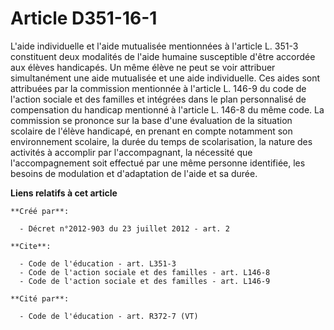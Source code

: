 # Article D351-16-1

L'aide individuelle et l'aide mutualisée mentionnées à l'article L. 351-3 constituent deux modalités de l'aide humaine
susceptible d'être accordée aux élèves handicapés. Un même élève ne peut se voir attribuer simultanément une aide mutualisée
et une aide individuelle. Ces aides sont attribuées par la commission mentionnée à l'article L. 146-9 du code de l'action
sociale et des familles et intégrées dans le plan personnalisé de compensation du handicap mentionné à l'article L. 146-8 du
même code. La commission se prononce sur la base d'une évaluation de la situation scolaire de l'élève handicapé, en prenant
en compte notamment son environnement scolaire, la durée du temps de scolarisation, la nature des activités à accomplir par
l'accompagnant, la nécessité que l'accompagnement soit effectué par une même personne identifiée, les besoins de modulation
et d'adaptation de l'aide et sa durée.

**Liens relatifs à cet article**

	**Créé par**:

	  - Décret n°2012-903 du 23 juillet 2012 - art. 2

	**Cite**:

	  - Code de l'éducation - art. L351-3
	  - Code de l'action sociale et des familles - art. L146-8
	  - Code de l'action sociale et des familles - art. L146-9

	**Cité par**:

	  - Code de l'éducation - art. R372-7 (VT)
